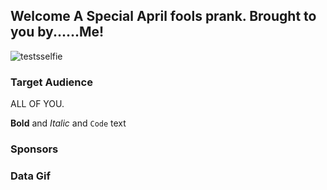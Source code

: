 ## Welcome A Special April fools prank. Brought to you by......Me!

![testsselfie](https://user-images.githubusercontent.com/81630632/113008926-66fa2900-916f-11eb-8ae5-46bc2192e761.jpg)


### Target Audience

ALL OF YOU.



**Bold** and _Italic_ and `Code` text





### Sponsors



### Data Gif


